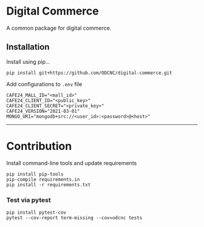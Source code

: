 # Digital Commerce

A common package for digital commerce.

## Installation

Install using pip...

```shell
pip install git+https://github.com/ODCNC/digital-commerce.git
```

Add configurations to `.env` file

```shell
CAFE24_MALL_ID="<mall_id>"
CAFE24_CLIENT_ID="<public_key>"
CAFE24_CLIENT_SECRET="<private_key>"
CAFE24_VERSION="2021-03-01"
MONGO_URI="mongodb+src://<user_id>:<password>@<host>"
```

---

# Contribution

Install command-line tools and update requirements

```shell
pip install pip-tools
pip-compile requirements.in
pip install -r requirements.txt
```

### Test via pytest

```shell
pip install pytest-cov
pytest --cov-report term-missing --cov=odcnc tests
```
